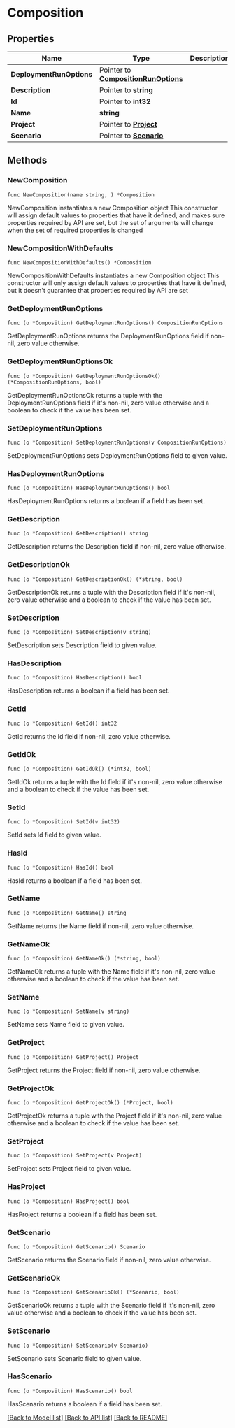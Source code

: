 # Composition

## Properties

Name | Type | Description | Notes
------------ | ------------- | ------------- | -------------
**DeploymentRunOptions** | Pointer to [**CompositionRunOptions**](CompositionRunOptions.md) |  | [optional] 
**Description** | Pointer to **string** |  | [optional] 
**Id** | Pointer to **int32** |  | [optional] 
**Name** | **string** |  | 
**Project** | Pointer to [**Project**](Project.md) |  | [optional] 
**Scenario** | Pointer to [**Scenario**](Scenario.md) |  | [optional] 

## Methods

### NewComposition

`func NewComposition(name string, ) *Composition`

NewComposition instantiates a new Composition object
This constructor will assign default values to properties that have it defined,
and makes sure properties required by API are set, but the set of arguments
will change when the set of required properties is changed

### NewCompositionWithDefaults

`func NewCompositionWithDefaults() *Composition`

NewCompositionWithDefaults instantiates a new Composition object
This constructor will only assign default values to properties that have it defined,
but it doesn't guarantee that properties required by API are set

### GetDeploymentRunOptions

`func (o *Composition) GetDeploymentRunOptions() CompositionRunOptions`

GetDeploymentRunOptions returns the DeploymentRunOptions field if non-nil, zero value otherwise.

### GetDeploymentRunOptionsOk

`func (o *Composition) GetDeploymentRunOptionsOk() (*CompositionRunOptions, bool)`

GetDeploymentRunOptionsOk returns a tuple with the DeploymentRunOptions field if it's non-nil, zero value otherwise
and a boolean to check if the value has been set.

### SetDeploymentRunOptions

`func (o *Composition) SetDeploymentRunOptions(v CompositionRunOptions)`

SetDeploymentRunOptions sets DeploymentRunOptions field to given value.

### HasDeploymentRunOptions

`func (o *Composition) HasDeploymentRunOptions() bool`

HasDeploymentRunOptions returns a boolean if a field has been set.

### GetDescription

`func (o *Composition) GetDescription() string`

GetDescription returns the Description field if non-nil, zero value otherwise.

### GetDescriptionOk

`func (o *Composition) GetDescriptionOk() (*string, bool)`

GetDescriptionOk returns a tuple with the Description field if it's non-nil, zero value otherwise
and a boolean to check if the value has been set.

### SetDescription

`func (o *Composition) SetDescription(v string)`

SetDescription sets Description field to given value.

### HasDescription

`func (o *Composition) HasDescription() bool`

HasDescription returns a boolean if a field has been set.

### GetId

`func (o *Composition) GetId() int32`

GetId returns the Id field if non-nil, zero value otherwise.

### GetIdOk

`func (o *Composition) GetIdOk() (*int32, bool)`

GetIdOk returns a tuple with the Id field if it's non-nil, zero value otherwise
and a boolean to check if the value has been set.

### SetId

`func (o *Composition) SetId(v int32)`

SetId sets Id field to given value.

### HasId

`func (o *Composition) HasId() bool`

HasId returns a boolean if a field has been set.

### GetName

`func (o *Composition) GetName() string`

GetName returns the Name field if non-nil, zero value otherwise.

### GetNameOk

`func (o *Composition) GetNameOk() (*string, bool)`

GetNameOk returns a tuple with the Name field if it's non-nil, zero value otherwise
and a boolean to check if the value has been set.

### SetName

`func (o *Composition) SetName(v string)`

SetName sets Name field to given value.


### GetProject

`func (o *Composition) GetProject() Project`

GetProject returns the Project field if non-nil, zero value otherwise.

### GetProjectOk

`func (o *Composition) GetProjectOk() (*Project, bool)`

GetProjectOk returns a tuple with the Project field if it's non-nil, zero value otherwise
and a boolean to check if the value has been set.

### SetProject

`func (o *Composition) SetProject(v Project)`

SetProject sets Project field to given value.

### HasProject

`func (o *Composition) HasProject() bool`

HasProject returns a boolean if a field has been set.

### GetScenario

`func (o *Composition) GetScenario() Scenario`

GetScenario returns the Scenario field if non-nil, zero value otherwise.

### GetScenarioOk

`func (o *Composition) GetScenarioOk() (*Scenario, bool)`

GetScenarioOk returns a tuple with the Scenario field if it's non-nil, zero value otherwise
and a boolean to check if the value has been set.

### SetScenario

`func (o *Composition) SetScenario(v Scenario)`

SetScenario sets Scenario field to given value.

### HasScenario

`func (o *Composition) HasScenario() bool`

HasScenario returns a boolean if a field has been set.


[[Back to Model list]](../README.md#documentation-for-models) [[Back to API list]](../README.md#documentation-for-api-endpoints) [[Back to README]](../README.md)


